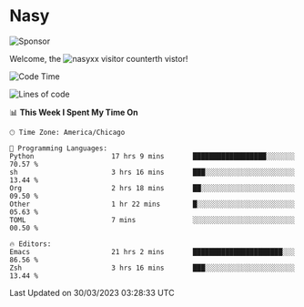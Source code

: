# Nasy

<!--
<p align="center">
<img height="200" src="https://github-readme-stats.vercel.app/api?username=nasyxx&count_private=true&show_icons=true&theme=dracula&include_all_commits=true"/>
<img height="200" src="https://github-readme-stats.vercel.app/api/top-langs/?username=nasyxx&theme=dracula&hide=html,jupyter+notebook&count_private=true&show_icons=true"/>
</p>

  
----------------
-->

![Sponsor](https://img.shields.io/static/v1.svg?label=Sponsor&message=%E2%9D%A4&logo=GitHub&style=flat&color=pink)
 
Welcome, the ![nasyxx visitor counter](https://count.getloli.com/get/@nasyxx?theme=rule34)th vistor!
 
<!--START_SECTION:waka-->
![Code Time](http://img.shields.io/badge/Code%20Time-3%2C326%20hrs%2041%20mins-blue)

![Lines of code](https://img.shields.io/badge/From%20Hello%20World%20I%27ve%20Written-6.2%20million%20lines%20of%20code-blue)

📊 **This Week I Spent My Time On** 

```text
🕑︎ Time Zone: America/Chicago

💬 Programming Languages: 
Python                   17 hrs 9 mins       ██████████████████░░░░░░░   70.57 % 
sh                       3 hrs 16 mins       ███░░░░░░░░░░░░░░░░░░░░░░   13.44 % 
Org                      2 hrs 18 mins       ██░░░░░░░░░░░░░░░░░░░░░░░   09.50 % 
Other                    1 hr 22 mins        █░░░░░░░░░░░░░░░░░░░░░░░░   05.63 % 
TOML                     7 mins              ░░░░░░░░░░░░░░░░░░░░░░░░░   00.50 % 

🔥 Editors: 
Emacs                    21 hrs 2 mins       ██████████████████████░░░   86.56 % 
Zsh                      3 hrs 16 mins       ███░░░░░░░░░░░░░░░░░░░░░░   13.44 % 
```


 Last Updated on 30/03/2023 03:28:33 UTC
<!--END_SECTION:waka-->

<!-- ![visitors](https://visitor-badge.laobi.icu/badge?page_id=nasyxx.nasyxx) -->
